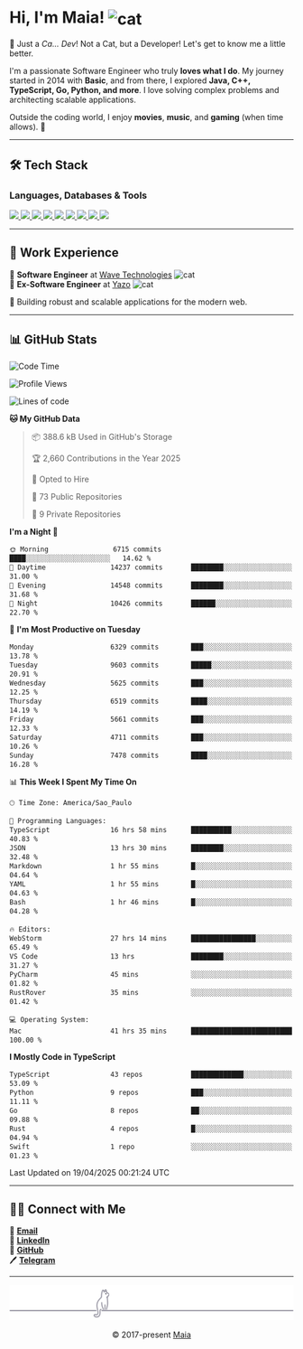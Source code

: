 <h1 align="left">Hi, I'm Maia! 
<img src="https://emojis.slackmojis.com/emojis/images/1643509834/36299/black-cat.gif?1643509834" width="50" height="60" align="center" alt="cat"/>
</h1>

🎩 Just a *Ca... Dev*! Not a Cat, but a Developer! Let's get to know me a little better.

I'm a passionate Software Engineer who truly **loves what I do**. My journey started in 2014 with **Basic**, and from there, I explored **Java, C++, TypeScript, Go, Python, and more**. I love solving complex problems and architecting scalable applications.

Outside the coding world, I enjoy **movies**, **music**, and **gaming** (when time allows). 🚀

---

## 🛠️ Tech Stack

### Languages, Databases & Tools
<p>
  <a href="https://www.typescriptlang.org">
    <img src="https://skillicons.dev/icons?i=ts" />
  </a>
  <a href="https://go.dev">
    <img src="https://skillicons.dev/icons?i=go" />
  </a>
  <a href="https://www.python.org">
    <img src="https://skillicons.dev/icons?i=python" />
  </a>
  <a href="https://gradle.org">
    <img src="https://skillicons.dev/icons?i=gradle" />
  </a>
  <a href="https://redis.io">
    <img src="https://skillicons.dev/icons?i=redis" />
  </a>
  <a href="https://www.mongodb.com">
    <img src="https://skillicons.dev/icons?i=mongodb" />
  </a>
  <a href="https://nodejs.org">
    <img src="https://skillicons.dev/icons?i=nodejs" />
  </a>
  <a href="https://www.javascript.com">
    <img src="https://skillicons.dev/icons?i=js" />
  </a>
  <a href="https://www.docker.com">
    <img src="https://skillicons.dev/icons?i=docker" />
  </a>
</p>

---

## 💼 Work Experience

🔹 **Software Engineer** at [Wave Technologies](https://www.linkedin.com/company/wave-technologies-oficial/)   <img src="https://media.giphy.com/media/WUlplcMpOCEmTGBtBW/giphy.gif" width="30" alt="cat"> <br>
🔹 **Ex-Software Engineer** at [Yazo](https://yazo.com.br/) <img src="https://media.giphy.com/media/WUlplcMpOCEmTGBtBW/giphy.gif" width="30" alt="cat"> <br>

🚀 Building robust and scalable applications for the modern web.

---

## 📊 GitHub Stats

<!--START_SECTION:waka-->
![Code Time](http://img.shields.io/badge/Code%20Time-5%2C809%20hrs%2012%20mins-blue)

![Profile Views](http://img.shields.io/badge/Profile%20Views-2-blue)

![Lines of code](https://img.shields.io/badge/From%20Hello%20World%20I%27ve%20Written-9.4%20million%20lines%20of%20code-blue)

**🐱 My GitHub Data** 

> 📦 388.6 kB Used in GitHub's Storage 
 > 
> 🏆 2,660 Contributions in the Year 2025
 > 
> 💼 Opted to Hire
 > 
> 📜 73 Public Repositories 
 > 
> 🔑 9 Private Repositories 
 > 
**I'm a Night 🦉** 

```text
🌞 Morning                6715 commits        ████░░░░░░░░░░░░░░░░░░░░░   14.62 % 
🌆 Daytime                14237 commits       ████████░░░░░░░░░░░░░░░░░   31.00 % 
🌃 Evening                14548 commits       ████████░░░░░░░░░░░░░░░░░   31.68 % 
🌙 Night                  10426 commits       ██████░░░░░░░░░░░░░░░░░░░   22.70 % 
```
📅 **I'm Most Productive on Tuesday** 

```text
Monday                   6329 commits        ███░░░░░░░░░░░░░░░░░░░░░░   13.78 % 
Tuesday                  9603 commits        █████░░░░░░░░░░░░░░░░░░░░   20.91 % 
Wednesday                5625 commits        ███░░░░░░░░░░░░░░░░░░░░░░   12.25 % 
Thursday                 6519 commits        ████░░░░░░░░░░░░░░░░░░░░░   14.19 % 
Friday                   5661 commits        ███░░░░░░░░░░░░░░░░░░░░░░   12.33 % 
Saturday                 4711 commits        ███░░░░░░░░░░░░░░░░░░░░░░   10.26 % 
Sunday                   7478 commits        ████░░░░░░░░░░░░░░░░░░░░░   16.28 % 
```


📊 **This Week I Spent My Time On** 

```text
🕑︎ Time Zone: America/Sao_Paulo

💬 Programming Languages: 
TypeScript               16 hrs 58 mins      ██████████░░░░░░░░░░░░░░░   40.83 % 
JSON                     13 hrs 30 mins      ████████░░░░░░░░░░░░░░░░░   32.48 % 
Markdown                 1 hr 55 mins        █░░░░░░░░░░░░░░░░░░░░░░░░   04.64 % 
YAML                     1 hr 55 mins        █░░░░░░░░░░░░░░░░░░░░░░░░   04.63 % 
Bash                     1 hr 46 mins        █░░░░░░░░░░░░░░░░░░░░░░░░   04.28 % 

🔥 Editors: 
WebStorm                 27 hrs 14 mins      ████████████████░░░░░░░░░   65.49 % 
VS Code                  13 hrs              ████████░░░░░░░░░░░░░░░░░   31.27 % 
PyCharm                  45 mins             ░░░░░░░░░░░░░░░░░░░░░░░░░   01.82 % 
RustRover                35 mins             ░░░░░░░░░░░░░░░░░░░░░░░░░   01.42 % 

💻 Operating System: 
Mac                      41 hrs 35 mins      █████████████████████████   100.00 % 
```

**I Mostly Code in TypeScript** 

```text
TypeScript               43 repos            █████████████░░░░░░░░░░░░   53.09 % 
Python                   9 repos             ███░░░░░░░░░░░░░░░░░░░░░░   11.11 % 
Go                       8 repos             ██░░░░░░░░░░░░░░░░░░░░░░░   09.88 % 
Rust                     4 repos             █░░░░░░░░░░░░░░░░░░░░░░░░   04.94 % 
Swift                    1 repo              ░░░░░░░░░░░░░░░░░░░░░░░░░   01.23 % 
```




 Last Updated on 19/04/2025 00:21:24 UTC
<!--END_SECTION:waka-->

---

## 👯‍👨 Connect with Me
📧 **[Email](mailto:gabrielmaialva33@gmail.com)**  
🔗 **[LinkedIn](https://www.linkedin.com/in/gabriel-maia-183984239)**  
🐙 **[GitHub](https://github.com/gabrielmaialva33)**  
🖊 **[Telegram](https://t.me/sr_mrootx)**

---

<p align="center"><img src="https://raw.githubusercontent.com/gabrielmaialva33/gabrielmaialva33/master/assets/gray0_ctp_on_line.svg?sanitize=true" /></p>
<p align="center">&copy; 2017-present <a href="https://github.com/gabrielmaialva33/" target="_blank">Maia</a></p>
